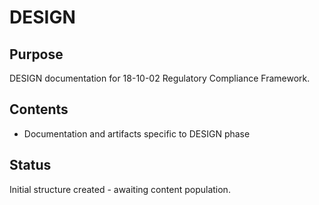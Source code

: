 # DESIGN

## Purpose
DESIGN documentation for 18-10-02 Regulatory Compliance Framework.

## Contents
- Documentation and artifacts specific to DESIGN phase

## Status
Initial structure created - awaiting content population.
